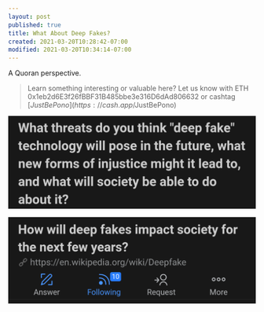 ```yaml
---
layout: post
published: true
title: What About Deep Fakes?
created: 2021-03-20T10:28:42-07:00
modified: 2021-03-20T10:34:14-07:00
---
```


A Quoran perspective.

> Learn something interesting or valuable here? Let us know with ETH 0x1eb2d6E3f26fBBF31B485bbe3e316D6dAd806632 or cashtag [$JustBePono](https://cash.app/$JustBePono)

[![Image](/assets/images/image_picker4462257440805212434.jpg)](https://www.quora.com/unanswered/What-threats-do-you-think-deep-fake-technology-will-pose-in-the-future-what-new-forms-of-injustice-might-it-lead-to-and-what-will-society-be-able-to-do-about-it)


[![Image](/assets/images/image_picker2712903370604420373.jpg)](https://www.quora.com/How-will-deep-fakes-impact-society-for-the-next-few-years)
